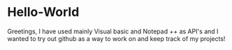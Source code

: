 # Hello-World


Greetings, I have used mainly Visual basic and Notepad ++ as API's and I wanted to try out github as a way to work on and keep track of my projects! 




